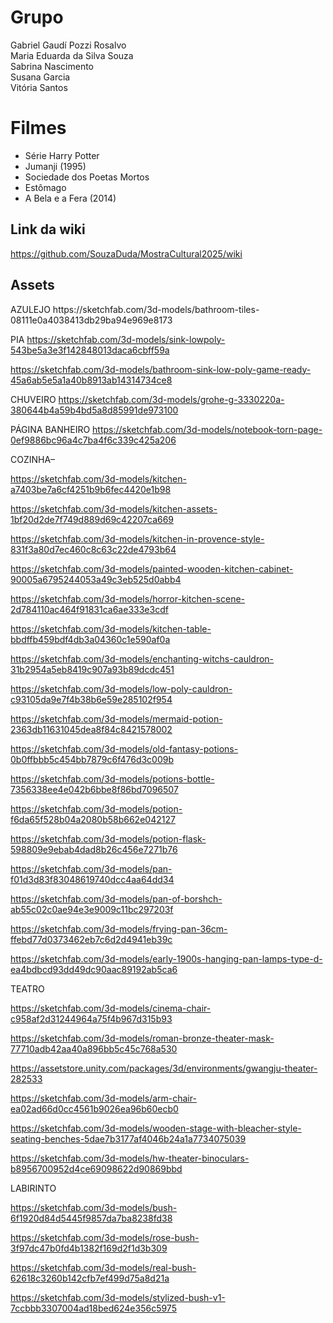 <h1>Grupo</h1>
Gabriel Gaudí Pozzi Rosalvo<br>
Maria Eduarda da Silva Souza<br>
Sabrina Nascimento<br>
Susana Garcia<br>
Vitória Santos<br>
<h1>Filmes</h1>
<ul>
<li>Série Harry Potter</li>
<li>Jumanji (1995)</li>
<li>Sociedade dos Poetas Mortos</li>
<li>Estômago</li>
<li>A Bela e a Fera (2014)</li>
</ul>

## Link da wiki
https://github.com/SouzaDuda/MostraCultural2025/wiki

<h2>Assets</h2>
<p>AZULEJO
https://sketchfab.com/3d-models/bathroom-tiles-08111e0a4038413db29ba94e969e8173

PIA
https://sketchfab.com/3d-models/sink-lowpoly-543be5a3e3f142848013daca6cbff59a

https://sketchfab.com/3d-models/bathroom-sink-low-poly-game-ready-45a6ab5e5a1a40b8913ab14314734ce8

CHUVEIRO
https://sketchfab.com/3d-models/grohe-g-3330220a-380644b4a59b4bd5a8d85991de973100

PÁGINA BANHEIRO
https://sketchfab.com/3d-models/notebook-torn-page-0ef9886bc96a4c7ba4f6c339c425a206

COZINHA–

https://sketchfab.com/3d-models/kitchen-a7403be7a6cf4251b9b6fec4420e1b98

https://sketchfab.com/3d-models/kitchen-assets-1bf20d2de7f749d889d69c42207ca669

https://sketchfab.com/3d-models/kitchen-in-provence-style-831f3a80d7ec460c8c63c22de4793b64

https://sketchfab.com/3d-models/painted-wooden-kitchen-cabinet-90005a6795244053a49c3eb525d0abb4

https://sketchfab.com/3d-models/horror-kitchen-scene-2d784110ac464f91831ca6ae333e3cdf

https://sketchfab.com/3d-models/kitchen-table-bbdffb459bdf4db3a04360c1e590af0a

https://sketchfab.com/3d-models/enchanting-witchs-cauldron-31b2954a5eb8419c907a93b89dcdc451

https://sketchfab.com/3d-models/low-poly-cauldron-c93105da9e7f4b38b6e59e285102f954

https://sketchfab.com/3d-models/mermaid-potion-2363db11631045dea8f84c8421578002

https://sketchfab.com/3d-models/old-fantasy-potions-0b0ffbbb5c454bb7879c6f476d3c009b

https://sketchfab.com/3d-models/potions-bottle-7356338ee4e042b6bbe8f86bd7096507

https://sketchfab.com/3d-models/potion-f6da65f528b04a2080b58b662e042127
 
https://sketchfab.com/3d-models/potion-flask-598809e9ebab4dad8b26c456e7271b76

https://sketchfab.com/3d-models/pan-f01d3d83f83048619740dcc4aa64dd34

https://sketchfab.com/3d-models/pan-of-borshch-ab55c02c0ae94e3e9009c11bc297203f

https://sketchfab.com/3d-models/frying-pan-36cm-ffebd77d0373462eb7c6d2d4941eb39c

https://sketchfab.com/3d-models/early-1900s-hanging-pan-lamps-type-d-ea4bdbcd93dd49dc90aac89192ab5ca6

TEATRO

https://sketchfab.com/3d-models/cinema-chair-c958af2d31244964a75f4b967d315b93

https://sketchfab.com/3d-models/roman-bronze-theater-mask-77710adb42aa40a896bb5c45c768a530

https://assetstore.unity.com/packages/3d/environments/gwangju-theater-282533

https://sketchfab.com/3d-models/arm-chair-ea02ad66d0cc4561b9026ea96b60ecb0

https://sketchfab.com/3d-models/wooden-stage-with-bleacher-style-seating-benches-5dae7b3177af4046b24a1a7734075039

https://sketchfab.com/3d-models/hw-theater-binoculars-b8956700952d4ce69098622d90869bbd

LABIRINTO

https://sketchfab.com/3d-models/bush-6f1920d84d5445f9857da7ba8238fd38

https://sketchfab.com/3d-models/rose-bush-3f97dc47b0fd4b1382f169d2f1d3b309

https://sketchfab.com/3d-models/real-bush-62618c3260b142cfb7ef499d75a8d21a

https://sketchfab.com/3d-models/stylized-bush-v1-7ccbbb3307004ad18bed624e356c5975







</p>
